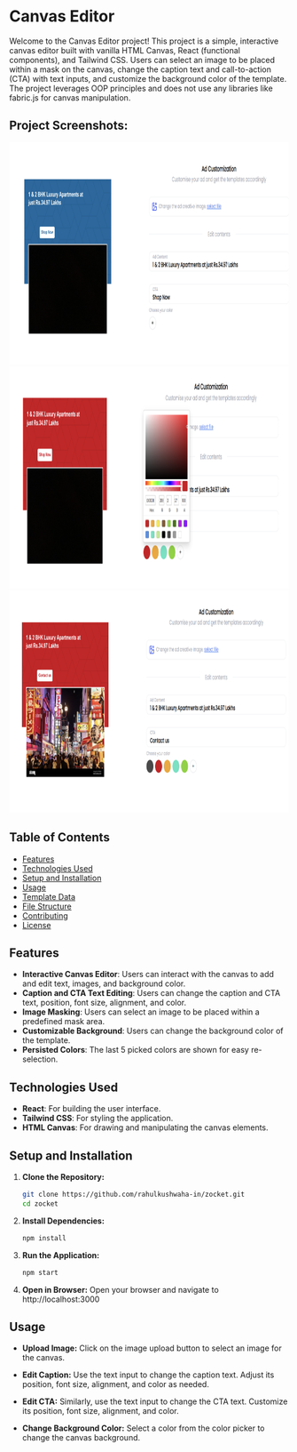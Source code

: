 # Canvas Editor

Welcome to the Canvas Editor project! This project is a simple, interactive canvas editor built with vanilla HTML Canvas, React (functional components), and Tailwind CSS. Users can select an image to be placed within a mask on the canvas, change the caption text and call-to-action (CTA) with text inputs, and customize the background color of the template. The project leverages OOP principles and does not use any libraries like fabric.js for canvas manipulation.

<h2>Project Screenshots:</h2>

<img src="./screenshots/img1.png" alt="project-screenshot" height="400/">

<img src="./screenshots/img2.png" alt="project-screenshot" height="400/">

<img src="./screenshots/img3.png" alt="project-screenshot" height="400/">

## Table of Contents

- [Features](#features)
- [Technologies Used](#technologies-used)
- [Setup and Installation](#setup-and-installation)
- [Usage](#usage)
- [Template Data](#template-data)
- [File Structure](#file-structure)
- [Contributing](#contributing)
- [License](#license)

## Features

- **Interactive Canvas Editor**: Users can interact with the canvas to add and edit text, images, and background color.
- **Caption and CTA Text Editing**: Users can change the caption and CTA text, position, font size, alignment, and color.
- **Image Masking**: Users can select an image to be placed within a predefined mask area.
- **Customizable Background**: Users can change the background color of the template.
- **Persisted Colors**: The last 5 picked colors are shown for easy re-selection.

## Technologies Used

- **React**: For building the user interface.
- **Tailwind CSS**: For styling the application.
- **HTML Canvas**: For drawing and manipulating the canvas elements.

## Setup and Installation

1. **Clone the Repository:**
   ```bash
   git clone https://github.com/rahulkushwaha-in/zocket.git
   cd zocket
2. **Install Dependencies:**
   ```bash
   npm install
3. **Run the Application:**
   ```bash
   npm start
4. **Open in Browser:**
  Open your browser and navigate to http://localhost:3000
## Usage

- **Upload Image:** Click on the image upload button to select an image for the canvas.

- **Edit Caption:** Use the text input to change the caption text. Adjust its position, font size, alignment, and color as needed.

- **Edit CTA:** Similarly, use the text input to change the CTA text. Customize its position, font size, alignment, and color.

- **Change Background Color:** Select a color from the color picker to change the canvas background.
